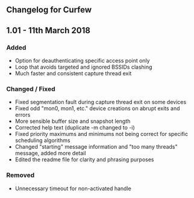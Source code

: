 ## Changelog for Curfew

## 1.01 - 11th March 2018
### Added
- Option for deauthenticating specific access point only
- Loop that avoids targeted and ignored BSSIDs clashing
- Much faster and consistent capture thread exit

### Changed / Fixed
- Fixed segmentation fault during capture thread exit on some devices
- Fixed odd "mon0, mon1, etc." device creations on abrupt exits and errors
- More sensible buffer size and snapshot length
- Corrected help text (duplicate -m changed to -i)
- Fixed priority maximums and minimums not being correct for specific scheduling algorithms
- Changed "starting" message information and "too many threads" message, added more detail
- Edited the readme file for clarity and phrasing purposes

### Removed
- Unnecessary timeout for non-activated handle
